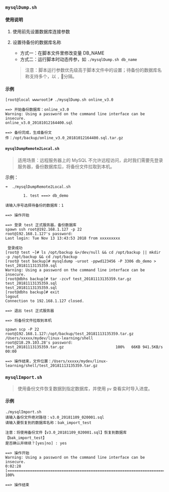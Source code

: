 ### `mysqlDump.sh`

#### 使用说明

1. 使用前先设置数据库连接参数
2. 设置待备份的数据库名称

    - 方式一：在脚本文件里修改变量 DB_NAME
    - 方式二：运行脚本时动态传参，如 `./mysqlDump.sh db_name`

    > 注意：脚本运行参数优先级高于脚本文件中的设置；待备份的数据库名称支持多个，以 `,` 分隔。

#### 示例

```
[root@local wwwroot]# ./mysqlDump.sh online_v3.0

==> 开始备份数据库：online_v3.0
Warning: Using a password on the command line interface can be insecure.
online_v3.0_20181012164400.sql

==> 备份完成，生成备份文件：/opt/backup/online_v3.0_20181012164400.sql.tar.gz
```

#### `mysqlDumpRemote2Local.sh`

> 适用场景：远程服务器上的 MySQL 不允许远程访问，此时我们需要先登录服务器，备份数据库后，将备份文件拉取到本机。

示例：

```
➜  ./mysqlDumpRemote2Local.sh

        1. test ===> db_demo

请输入序号选择待备份的数据库：1

==> 操作开始

==> 登录 test 正式服务器，备份数据库
spawn ssh root@192.168.1.127 -p 22
root@192.168.1.127's password:
Last login: Tue Nov 13 13:43:53 2018 from xxxxxxxxx

 登录成功
[root@ test ~]# ls /opt/backup &>/dev/null && cd /opt/backup || mkdir -p /opt/backup && cd /opt/backup
[root@ test backup]# mysqldump -uroot -ppwd123456 -P 3306 db_demo > test_20181113135359.sql
Warning: Using a password on the command line interface can be insecure.
[root@dbhs backup]# tar -zcvf test_20181113135359.tar.gz test_20181113135359.sql
test_20181113135359.sql
[root@dbhs backup]# exit
logout
Connection to 192.168.1.127 closed.

==> 退出 test 正式服务器

==> 将备份文件拉取到本机

spawn scp -P 22 root@192.168.1.127:/opt/backup/test_20181113135359.tar.gz /Users/xxxxx/mydev/linux-learning/shell
root@218.29.103.28's password:
test_20181113135359.tar.gz                       100%   66KB 941.5KB/s   00:00

==> 操作结束，文件位置：/Users/xxxxx/mydev/linux-learning/shell/test_20181113135359.tar.gz
```

### `mysqlImport.sh`

> 使用备份文件恢复数据到指定数据库，并使用 `pv` 查看实时导入进度。

#### 示例

```
./mysqlImport.sh
请输入备份文件绝对路径：v3.0_20181109_020001.sql
请输入要恢复到的数据库名称：bak_import_test

注意：将使用备份文件【v3.0_20181109_020001.sql】恢复到数据库【bak_import_test】
是否确认并继续？[yes|no] : yes

==> 操作开始
Warning: Using a password on the command line interface can be insecure.
0:02:28 [======================================================================================================================>] 100%

==> 操作结束
```
